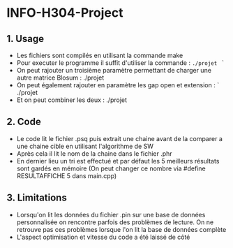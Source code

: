 # INFO-H304-Project

## 1. Usage
* Les fichiers sont compilés en utilisant la commande make
* Pour executer le programme il suffit d'utiliser la commande : `./projet `<queryfile> `<database filename>
* On peut rajouter un troisième paramètre permettant de charger une autre matrice Blosum :
  ./projet <queryfile> <database filename> <BLOSUM>
* On peut également rajouter en paramètre les gap open et extension : `
  ./projet <queryfile> <database filename> <gap open> <gap extension>
* Et on peut combiner les deux :
  ./projet <queryfile> <database filename> <gap open> <gap extension> <BLOSUM>
 

## 2. Code
* Le code lit le fichier .psq puis extrait une chaine avant de la comparer a une chaine cible en utilisant l'algorithme de SW
* Après cela il lit le nom de la chaine dans le fichier .phr
* En dernier lieu un tri est effectué et par défaut les 5 meilleurs résultats sont gardés en mémoire (On peut changer ce nombre via #define RESULTAFFICHE 5 dans main.cpp)

## 3. Limitations
* Lorsqu'on lit les données du fichier .pin sur une base de données personnalisée on rencontre parfois des problèmes de lecture. On ne retrouve pas ces problèmes lorsque l'on lit la base de données complète
* L'aspect optimisation et vitesse du code a été laissé de côté
